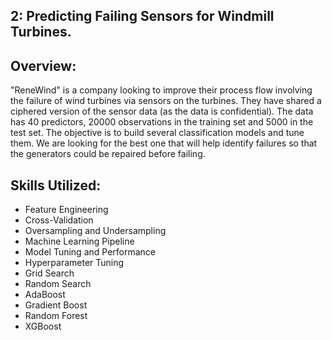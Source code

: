 ## 2: Predicting Failing Sensors for Windmill Turbines.

## Overview: 
"ReneWind" is a company looking to improve their process flow involving the failure of wind turbines via sensors on the turbines. 
They have shared a ciphered version of the sensor data (as the data is confidential). 
The data has 40 predictors, 20000 observations in the training set and 5000 in the test set.
The objective is to build several classification models and tune them. We are looking for the best one that will help identify failures so that the generators could be repaired before failing. 

## Skills Utilized:  
- Feature Engineering
- Cross-Validation
- Oversampling and Undersampling
- Machine Learning Pipeline
- Model Tuning and Performance
- Hyperparameter Tuning
- Grid Search
- Random Search
- AdaBoost
- Gradient Boost
- Random Forest
- XGBoost
